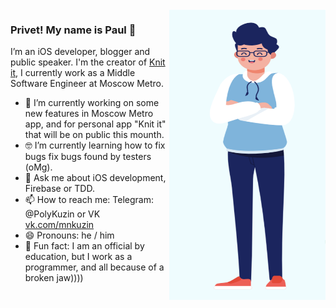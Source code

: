 <img align="right" src="https://github.com/PolyKuzin/PolyKuzin/blob/master/illustration.png" alt="Paul standing" width=250px height=465px/>

### Privet! My name is Paul 👋

I’m an iOS developer, blogger and public speaker. I'm the creator of [Knit it](https://vk.com/mnkuzin), I currently work as a Middle Software Engineer at Moscow Metro. 

- 📱  I’m currently working on some new features in Moscow Metro app, and for personal app "Knit it" that will be on public this mounth.
- 🤓  I’m currently learning how to fix bugs fix bugs found by testers (oMg).
- 💬  Ask me about iOS development, Firebase or TDD.
- 📫  How to reach me: Telegram: @PolyKuzin or VK [vk.com/mnkuzin](https://vk.com/mnkuzin)
- 😄  Pronouns: he / him
- 🚴  Fun fact: I am an official by education, but I work as a programmer, and all because of a broken jaw))))
